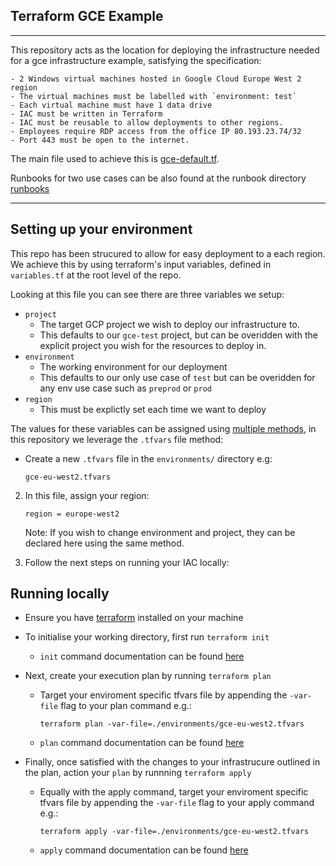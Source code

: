 ## Terraform GCE Example

---

This repository acts as the location for deploying the infrastructure needed for a gce infrastructure example, satisfying the specification:

```
- 2 Windows virtual machines hosted in Google Cloud Europe West 2 region
- The virtual machines must be labelled with `environment: test`
- Each virtual machine must have 1 data drive
- IAC must be written in Terraform
- IAC must be reusable to allow deployments to other regions.
- Employees require RDP access from the office IP 80.193.23.74/32
- Port 443 must be open to the internet.

```

The main file used to achieve this is [gce-default.tf](./gce-default.tf).

Runbooks for two use cases can be also found at the runbook directory [runbooks](./runbooks/)

---

## Setting up your environment

This repo has been strucured to allow for easy deployment to a each region. We achieve this by using terraform's input variables, defined in `variables.tf` at the root level of the repo.

Looking at this file you can see there are three variables we setup:

- `project`
  - The target GCP project we wish to deploy our infrastructure to.
  - This defaults to our `gce-test` project, but can be overidden with the explicit project you wish for the resources to deploy in.
- `environment`
  - The working environment for our deployment
  - This defaults to our only use case of `test` but can be overidden for any env use case such as `preprod` or `prod`
- `region`
  - This must be explictly set each time we want to deploy

The values for these variables can be assigned using [multiple methods](https://www.terraform.io/language/values/variables#assigning-values-to-root-module-variables), in this repository we leverage the `.tfvars` file method:

- Create a new `.tfvars` file in the `environments/` directory e.g:

  ```
  gce-eu-west2.tfvars
  ```

2. In this file, assign your region:

   ```
   region = europe-west2
   ```

   Note: If you wish to change environment and project, they can be declared here using the same method.

3. Follow the next steps on running your IAC locally:

## Running locally

- Ensure you have [terraform](https://www.terraform.io/downloads.html) installed on your machine

- To initialise your working directory, first run `terraform init`
  - `init` command documentation can be found [here](https://www.terraform.io/cli/commands/init)
- Next, create your execution plan by running `terraform plan`

  - Target your enviroment specific tfvars file by appending the `-var-file` flag to your plan command e.g.:

    ```
    terraform plan -var-file=./environments/gce-eu-west2.tfvars
    ```

  - `plan` command documentation can be found [here](https://www.terraform.io/cli/commands/plan)

- Finally, once satisfied with the changes to your infrastrucure outlined in the plan, action your `plan` by runnning `terraform apply`

  - Equally with the apply command, target your enviroment specific tfvars file by appending the `-var-file` flag to your apply command e.g.:

    ```
    terraform apply -var-file=./environments/gce-eu-west2.tfvars
    ```

  - `apply` command documentation can be found [here](https://www.terraform.io/cli/commands/apply)
